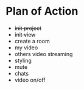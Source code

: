 # Plan of Action

- ~~init project~~
- ~~init view~~
- create a room
- my video
- others video streaming
- styling
- mute
- chats
- video on/off
